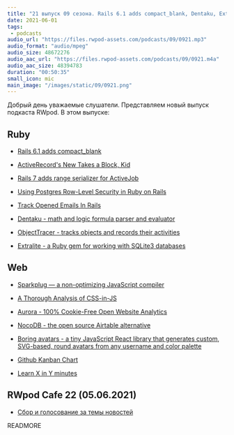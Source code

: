 ```yaml
---
title: "21 выпуск 09 сезона. Rails 6.1 adds compact_blank, Dentaku, Extralite, NocoDB, Aurora, Boring avatars и прочее"
date: 2021-06-01
tags:
 - podcasts
audio_url: "https://files.rwpod-assets.com/podcasts/09/0921.mp3"
audio_format: "audio/mpeg"
audio_size: 48672276
audio_aac_url: "https://files.rwpod-assets.com/podcasts/09/0921.m4a"
audio_aac_size: 48394783
duration: "00:50:35"
small_icon: mic
main_image: "/images/static/09/0921.png"
---
```


Добрый день уважаемые слушатели. Представляем новый выпуск подкаста RWpod. В этом выпуске:

## Ruby

 - [Rails 6.1 adds compact_blank](https://glaucocustodio.medium.com/rails-6-1-adds-compact-blank-b6f3ecdedd8d)
 - [ActiveRecord's New Takes a Block, Kid](https://blog.thegnar.co/activerecord-new-block)
 - [Rails 7 adds range serializer for ActiveJob](https://blog.saeloun.com/2021/05/25/rails-add-range-serializer-for-activejob)
 - [Using Postgres Row-Level Security in Ruby on Rails](https://pganalyze.com/blog/postgres-row-level-security-ruby-rails)


 - [Track Opened Emails In Rails](https://www.dmitry-ishkov.com/2021/05/track-opened-emails-in-rails.html)
 - [Dentaku - math and logic formula parser and evaluator](https://github.com/rubysolo/dentaku)
 - [ObjectTracer - tracks objects and records their activities](https://github.com/st0012/object_tracer)
 - [Extralite - a Ruby gem for working with SQLite3 databases](https://github.com/digital-fabric/extralite)

## Web

 - [Sparkplug — a non-optimizing JavaScript compiler](https://v8.dev/blog/sparkplug)
 - [A Thorough Analysis of CSS-in-JS](https://css-tricks.com/a-thorough-analysis-of-css-in-js/)
 - [Aurora - 100% Cookie-Free Open Website Analytics](https://www.useaurora.app/)


 - [NocoDB - the open source Airtable alternative](https://github.com/nocodb/nocodb)
 - [Boring avatars - a tiny JavaScript React library that generates custom, SVG-based, round avatars from any username and color palette](https://boringavatars.com/)
 - [Github Kanban Chart](https://github.com/codescientist703/github-kanban)
 - [Learn X in Y minutes](https://learnxinyminutes.com/)

## RWpod Cafe 22 (05.06.2021)

 - [Сбор и голосование за темы новостей](https://github.com/rwpod/cafe-discussions/discussions/7)


READMORE
